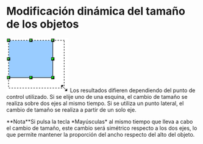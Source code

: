 
# Modificación dinámica del tamaño de los objetos

![](img/Captura_de_pantalla_2016-11-30_a_las_15.30.24.png)
Los resultados difieren dependiendo del punto de control utilizado. Si se elije uno de una esquina, el cambio de tamaño se realiza sobre dos ejes al mismo tiempo. Si se utiliza un punto lateral, el cambio de tamaño se realiza a partir de un solo eje.
<td width="699" bgcolor="#94bd5e">**Nota**</td><td width="3646">Si pulsa la tecla *Mayúsculas* al mismo tiempo que lleva a cabo el cambio de tamaño, este cambio será simétrico respecto a los dos ejes, lo que permite mantener la proporción del ancho respecto del alto del objeto.</td>

